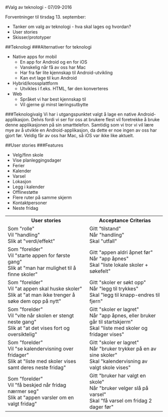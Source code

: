 #Valg av teknologi - 07/09-2016

Forventninger til tirsdag 13. september:
* Tanker om valg av teknologi - hva skal lages og hvordan?
* User stories 
* Skisser/prototyper


##Teknologi
###Alternativer for teknologi
* Native apps for mobil 
    * En app for Android og en for iOS
    * Vanskelig når få av oss har Mac
    * Har fra før lite kjennskap til Android-utvikling
    * Kan evt lage til kun Android
* Hybrid/krossplattform
    * Utvikles i f.eks. HTML, før den konverteres
* Web
    * Språket vi har best kjennskap til
    * Vil gjerne gi minst læringsutbytte

###Teknologivalg
Vi har i utgangspunktet valgt å lage en native Android-applikasjon. Delvis fordi vi ser for oss at brukere flest vil foretrekke å bruke denne applikasjonen på sin smarttelefon. Samtidig som vi tror vi vil lære mye av å utvikle en Android-applikasjon, da dette er noe ingen av oss har gjort før. Veldig får av oss har Mac, så iOS var ikke like aktuelt.


##User stories
###Features
* Velg/finn skole
* Vise planleggingsdager
* Ferier
* Kalender
* Varsel
* Lokasjon
* Legg i kalender
* Offlinestøtte
* Flere ruter på samme skjerm
* Kontaktpersoner
* Neste fridag

<table>
    <tr>
        <th>User stories</th><th>Acceptance Criterias</th>
    </tr>
    <tr>
        <td>Som "rolle"<br>
            Vil "handling"<br>
            Slik at "verdi/effekt"</td>
        <td>Gitt "tilstand"<br>
            Når "handling"<br>
            Skal "utfall"<br>
        </td>
    </tr>
    <tr>
        <td>Som "forelder"<br>
Vil "starte appen for første gang"<br>
Slik at "man har mulighet til å finne skoler"
        </td>
        <td>Gitt "appen aldri åpnet før"<br>
Når "app åpnes"<br>
Skal "liste lokale skoler + søkefelt"
        </td>
    </tr>
    <tr>
        <td>Som "forelder"<br>
Vil "at appen skal huske skoler"<br>
Slik at "at man ikke trenger å søke dem opp på nytt"
        </td>
        <td>Gitt "skoler er søkt opp"<br>
            Når "legg til trykkes"<br>
            Skal "legg til knapp-endres til fjern"
        </td>
    </tr>
    <tr>
        <td>Som "forelder"<br>
Vil "vite når skolen er stengt neste gang"<br>
Slik at "at det vises fort og oversiktelig"
        </td>
        <td>Gitt "skoler er lagret"<br>
            Når "app åpnes, eller bruker går til startskjerm"<br>
            Skal "liste med skoler og fridager vises"
        </td>
    </tr>
    <tr>
        <td>Som "forelder"<br>
Vil "se kalendervisning over fridager"<br>
Slik at "liste med skoler vises samt deres neste fridag"
        </td>
        <td>Gitt "skoler er lagret"<br>
        Når "bruker trykker på en av sine skoler"<br>
Skal "kalendervisning av valgt skole vises"
        </td>
    </tr>
        <tr>
        <td>Som "forelder"<br>
Vil "få beskjed når fridag nærmer seg"<br>
Slik at "appen varsler om en valgt fridag"
        </td>
        <td>Gitt "bruker har valgt en skole"<br>
        Når "bruker velger slå på varsel"<br>
Skal "få varsel om fridag 2 dager før"
        </td>
    </tr>
</table>


